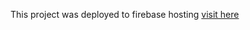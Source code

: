 This project was deployed to firebase hosting [visit here](https://revaldy7-multimedia-app.web.app/)
